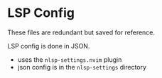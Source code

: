 # LSP Config

These files are redundant but saved for reference.

LSP config is done in JSON.
- uses the `nlsp-settings.nvim` plugin 
- json config is in the `nlsp-settings` directory
